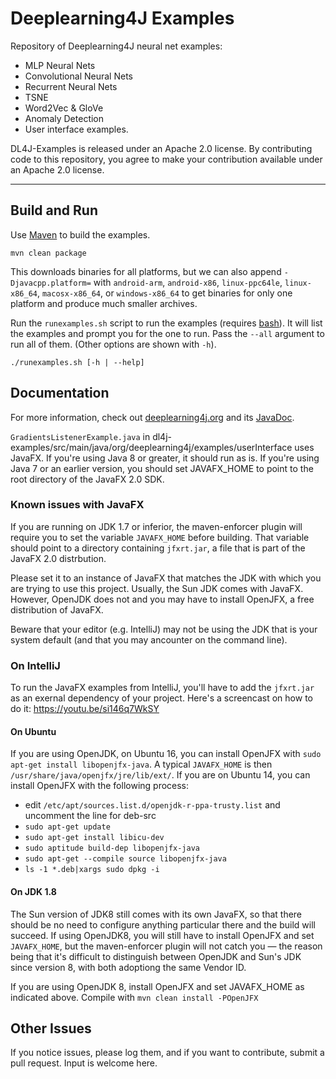 Deeplearning4J Examples
=========================

Repository of Deeplearning4J neural net examples:

- MLP Neural Nets
- Convolutional Neural Nets
- Recurrent Neural Nets
- TSNE
- Word2Vec & GloVe
- Anomaly Detection
- User interface examples.

DL4J-Examples is released under an Apache 2.0 license. By contributing code to this repository, you agree to make your contribution available under an Apache 2.0 license.

---

## Build and Run

Use [Maven](https://maven.apache.org/) to build the examples.

```
mvn clean package
```

This downloads binaries for all platforms, but we can also append `-Djavacpp.platform=` with `android-arm`, `android-x86`, `linux-ppc64le`, `linux-x86_64`, `macosx-x86_64`, or `windows-x86_64` to get binaries for only one platform and produce much smaller archives.

Run the `runexamples.sh` script to run the examples (requires [bash](https://www.gnu.org/software/bash/)). It will list the examples and prompt you for the one to run. Pass the `--all` argument to run all of them. (Other options are shown with `-h`).

```
./runexamples.sh [-h | --help]
```


## Documentation
For more information, check out [deeplearning4j.org](http://deeplearning4j.org/) and its [JavaDoc](http://deeplearning4j.org/doc/).

`GradientsListenerExample.java` in dl4j-examples/src/main/java/org/deeplearning4j/examples/userInterface uses JavaFX. If you're using Java 8 or greater, it should run as is.  If you're using Java 7 or an earlier version, you should set JAVAFX_HOME to point to the root directory of the JavaFX 2.0 SDK.


### Known issues with JavaFX

If you are running on JDK 1.7 or inferior, the maven-enforcer plugin will require you to set the variable `JAVAFX_HOME` before building.
That variable should point to a directory containing `jfxrt.jar`, a file that is part of the JavaFX 2.0 distrbution.

Please set it to an instance of JavaFX that matches the JDK with which you are trying to use this project. Usually, the Sun JDK comes with JavaFX. However, OpenJDK does not and you may have to install OpenJFX, a free distribution of JavaFX.

Beware that your editor (e.g. IntelliJ) may not be using the JDK that is your system default (and that you may ancounter on the command line).

### On IntelliJ

To run the JavaFX examples from IntelliJ, you'll have to add the `jfxrt.jar` as an exernal dependency of your project. Here's a screencast on how to do it: https://youtu.be/si146q7WkSY

#### On Ubuntu

If you are using OpenJDK, on Ubuntu 16, you can install OpenJFX with `sudo apt-get install libopenjfx-java`. A typical `JAVAFX_HOME` is then `/usr/share/java/openjfx/jre/lib/ext/`. If you are on Ubuntu 14, you can install OpenJFX with the following process:

- edit `/etc/apt/sources.list.d/openjdk-r-ppa-trusty.list` and uncomment the line for deb-src
- `sudo apt-get update`
- `sudo apt-get install libicu-dev`
- `sudo aptitude build-dep libopenjfx-java`
- `sudo apt-get --compile source libopenjfx-java`
- `ls -1 *.deb|xargs sudo dpkg -i`

#### On JDK 1.8

The Sun version of JDK8 still comes with its own JavaFX, so that there should be no need to configure anything particular there and the build will succeed. If using OpenJDK8, you will still have to install OpenJFX and set `JAVAFX_HOME`, but the maven-enforcer plugin will not catch you — the reason being that it's difficult to distinguish between OpenJDK and Sun's JDK since version 8, with both adoptiong the same Vendor ID.

If you are using OpenJDK 8, install OpenJFX and set JAVAFX_HOME as indicated above. Compile with `mvn clean install -POpenJFX`

## Other Issues

If you notice issues, please log them, and if you want to contribute, submit a pull request. Input is welcome here.

